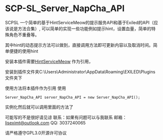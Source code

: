 # SCP-SL_Server_NapCha_API
SCPSL 
一个简单的基于HintServiceMeow的提示服务API和基于Exiled的API（应该说是方法合集）,
可以简单的实现一些功能例如提示hint，设置血量，简单的特殊角色不重叠等。

其中hint的动态提示方法可以做到，直接调用方法即可更新内容以及取消时间。简单便捷的使用hint

安装本插件需要[HintServiceMeow](https://github.com/MeowServer/HintServiceMeow) 作为引用，

安装到插件文件夹C:\Users\Administrator\AppData\Roaming\EXILED\Plugins文件夹下


使用方法将本插件作为引用
使用

    Server_NapCha_API server_NapCha_API = new Server_NapCha_API();
    
实例化然后就可以调用里面的方法了


可能写的不是很好请见谅
联系：如果有问题可以与我联系 邮箱：liseximt@outlook.com QQ: 3037240065

请严格遵守GPL3.0开源许可协议
